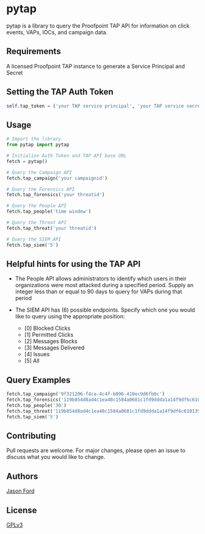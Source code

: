 # pytap

pytap is a library to query the Proofpoint TAP API for information on click events, VAPs, IOCs, and campaign data.

## Requirements

A licensed Proofpoint TAP instance to generate a Service Principal and Secret

## Setting the TAP Auth Token

```python
self.tap_token = ('your TAP service principal', 'your TAP service secret')
```

## Usage

```python
# Import the library
from pytap import pytap

# Initialize Auth Token and TAP API base URL
fetch = pytap()

# Query the Campaign API
fetch.tap_campaign('your campaignid')

# Query the Forensics API
fetch.tap_forensics('your threatid')

# Query the People API
fetch.tap_people('time window')

# Query the Threat API
fetch.tap_threat('your threatid')

# Query the SIEM API
fetch.tap_siem('5')
```

## Helpful hints for using the TAP API

- The People API allows administrators to identify which users in their organizations were most attacked during a specified period. Supply an integer less than or equal to 90 days to query for VAPs during that period

- The SIEM API has (6) possible endpoints. Specify which one you would like to query using the appropriate position:
    - [0] Blocked Clicks
    - [1] Permitted Clicks
    - [2] Messages Blocks
    - [3] Messages Delivered
    - [4] Issues
    - [5] All

## Query Examples
```python
fetch.tap_campaign('9f321206-f4ca-4c4f-b096-410ec9d6fb0c')
fetch.tap_forensics('119b854d8ad4c1ea48c1584a0681c1fd9ddda1a14f9df6c610135cb9b7316467')
fetch.tap_people('30')
fetch.tap_threat('119b854d8ad4c1ea48c1584a0681c1fd9ddda1a14f9df6c610135cb9b7316467')
fetch.tap_siem('5')
```
## Contributing
Pull requests are welcome. For major changes, please open an issue to discuss what you would like to change.

## Authors
[Jason Ford](https://twitter.com/JasonFord)

## License
[GPLv3](https://choosealicense.com/licenses/gpl-3.0/)